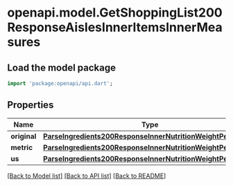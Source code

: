 # openapi.model.GetShoppingList200ResponseAislesInnerItemsInnerMeasures

## Load the model package
```dart
import 'package:openapi/api.dart';
```

## Properties
Name | Type | Description | Notes
------------ | ------------- | ------------- | -------------
**original** | [**ParseIngredients200ResponseInnerNutritionWeightPerServing**](ParseIngredients200ResponseInnerNutritionWeightPerServing.md) |  | 
**metric** | [**ParseIngredients200ResponseInnerNutritionWeightPerServing**](ParseIngredients200ResponseInnerNutritionWeightPerServing.md) |  | 
**us** | [**ParseIngredients200ResponseInnerNutritionWeightPerServing**](ParseIngredients200ResponseInnerNutritionWeightPerServing.md) |  | 

[[Back to Model list]](../README.md#documentation-for-models) [[Back to API list]](../README.md#documentation-for-api-endpoints) [[Back to README]](../README.md)


